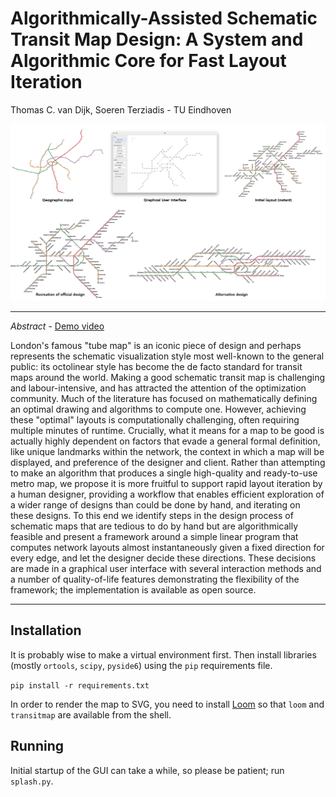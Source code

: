 # Algorithmically-Assisted Schematic Transit Map Design: A System and Algorithmic Core for Fast Layout Iteration

Thomas C. van Dijk, Soeren Terziadis - TU Eindhoven

![Teaser image with geographic input, screenshot of the GUI, and three metro map designs.](teaser.png)


---

*Abstract* - [Demo video](https://youtu.be/Pgm2cPlT_vA)

London's famous "tube map" is an iconic piece of design and perhaps represents the schematic visualization style most well-known to the general public: its octolinear style has become the de facto standard for transit maps around the world.
Making a good schematic transit map is challenging and labour-intensive, and has attracted the attention of the optimization community.
Much of the literature has focused on mathematically defining an optimal drawing and algorithms to compute one.
However, achieving these "optimal" layouts is computationally challenging, often requiring multiple minutes of runtime.
Crucially, what it means for a map to be good is actually highly dependent on factors that evade a general formal definition, like unique landmarks within the network, the context in which a map will be displayed, and preference of the designer and client.
Rather than attempting to make an algorithm that produces a single high-quality and ready-to-use metro map, we propose it is more fruitful to support rapid layout iteration by a human designer, providing a workflow that enables efficient exploration of a wider range of designs than could be done by hand, and iterating on these designs.
To this end we identify steps in the design process of schematic maps that are tedious to do by hand but are algorithmically feasible and present a framework around a simple linear program that computes network layouts almost instantaneously given a fixed direction for every edge, and let the designer decide these directions.
These decisions are made in a graphical user interface with several interaction methods and a number of quality-of-life features demonstrating the flexibility of the framework; the implementation is available as open source.

---

## Installation

It is probably wise to make a virtual environment first.
Then install libraries (mostly `ortools`, `scipy`, `pyside6`) using the `pip` requirements file.

```pip install -r requirements.txt```

In order to render the map to SVG, you need to install [Loom](https://github.com/ad-freiburg/loom) so that `loom` and `transitmap` are available from the shell.

## Running

Initial startup of the GUI can take a while, so please be patient; run `splash.py`.
